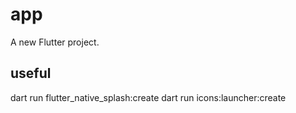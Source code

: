 # app

A new Flutter project.

## useful

dart run flutter_native_splash:create
dart run icons:launcher:create

